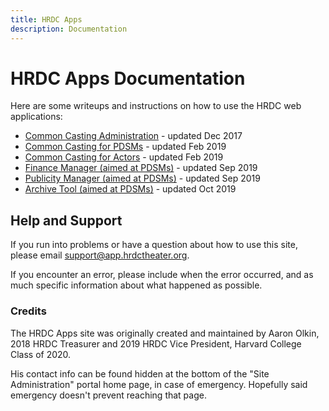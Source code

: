 ```yaml
---
title: HRDC Apps
description: Documentation
---
```


# HRDC Apps Documentation

Here are some writeups and instructions on how to use the HRDC web applications:

- [Common Casting Administration](/walkthrough.html) - updated Dec 2017
- [Common Casting for PDSMs](/pdsm_intro.html) - updated Feb 2019
- [Common Casting for Actors](/actors.html) - updated Feb 2019
- [Finance Manager (aimed at PDSMs)](/finance.html) - updated Sep 2019
- [Publicity Manager (aimed at PDSMs)](/publicity.html) - updated Sep 2019
- [Archive Tool (aimed at PDSMs)](/archival.html) - updated Oct 2019

## Help and Support

If you run into problems or have a question about how to use this site, please
email [support@app.hrdctheater.org](mailto:support@app.hrdctheater.org).

If you encounter an error, please include when the error occurred, and as much
specific information about what happened as possible.

### Credits

The HRDC Apps site was originally created and maintained by Aaron Olkin, 2018
HRDC Treasurer and 2019 HRDC Vice President, Harvard College Class of 2020.

His contact info can be found hidden at the bottom of the "Site Administration"
portal home page, in case of emergency. Hopefully said emergency doesn't
prevent reaching that page.
